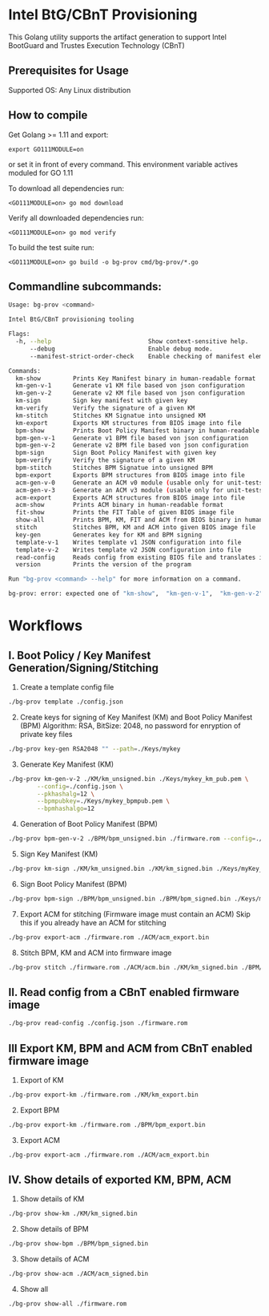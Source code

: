 Intel BtG/CBnT Provisioning
===============================

This Golang utility supports the artifact generation to support Intel BootGuard and Trustes Execution Technology (CBnT)

Prerequisites for Usage
-----------------------
Supported OS: Any Linux distribution

How to compile
-----------------------

Get Golang >= 1.11 and export:
```
export GO111MODULE=on
```
or set it in front of every command.
This environment variable actives moduled for GO 1.11

To download all dependencies run:
```
<GO111MODULE=on> go mod download
```

Verify all downloaded dependencies run:
```
<GO111MODULE=on> go mod verify
```

To build the test suite run:

```
<GO111MODULE=on> go build -o bg-prov cmd/bg-prov/*.go
```

Commandline subcommands:
--------------
```bash
Usage: bg-prov <command>

Intel BtG/CBnT provisioning tooling

Flags:
  -h, --help                           Show context-sensitive help.
      --debug                          Enable debug mode.
      --manifest-strict-order-check    Enable checking of manifest elements order

Commands:
  km-show         Prints Key Manifest binary in human-readable format
  km-gen-v-1      Generate v1 KM file based von json configuration
  km-gen-v-2      Generate v2 KM file based von json configuration
  km-sign         Sign key manifest with given key
  km-verify       Verify the signature of a given KM
  km-stitch       Stitches KM Signatue into unsigned KM
  km-export       Exports KM structures from BIOS image into file
  bpm-show        Prints Boot Policy Manifest binary in human-readable format
  bpm-gen-v-1     Generate v1 BPM file based von json configuration
  bpm-gen-v-2     Generate v2 BPM file based von json configuration
  bpm-sign        Sign Boot Policy Manifest with given key
  bpm-verify      Verify the signature of a given KM
  bpm-stitch      Stitches BPM Signatue into unsigned BPM
  bpm-export      Exports BPM structures from BIOS image into file
  acm-gen-v-0     Generate an ACM v0 module (usable only for unit-tests)
  acm-gen-v-3     Generate an ACM v3 module (usable only for unit-tests)
  acm-export      Exports ACM structures from BIOS image into file
  acm-show        Prints ACM binary in human-readable format
  fit-show        Prints the FIT Table of given BIOS image file
  show-all        Prints BPM, KM, FIT and ACM from BIOS binary in human-readable format
  stitch          Stitches BPM, KM and ACM into given BIOS image file
  key-gen         Generates key for KM and BPM signing
  template-v-1    Writes template v1 JSON configuration into file
  template-v-2    Writes template v2 JSON configuration into file
  read-config     Reads config from existing BIOS file and translates it to a JSON configuration
  version         Prints the version of the program

Run "bg-prov <command> --help" for more information on a command.

bg-prov: error: expected one of "km-show",  "km-gen-v-1",  "km-gen-v-2",  "km-sign",  "km-verify",  ...
```

Workflows
==========

I. Boot Policy / Key Manifest Generation/Signing/Stitching
-------------------------------

1. Create a template config file
```bash
./bg-prov template ./config.json
```

2. Create keys for signing of Key Manifest (KM) and Boot Policy Manifest (BPM)
Algorithm: RSA, BitSize: 2048, no password for enryption of private key files
```bash
./bg-prov key-gen RSA2048 "" --path=./Keys/mykey
```

3. Generate Key Manifest (KM)
```bash
./bg-prov km-gen-v-2 ./KM/km_unsigned.bin ./Keys/mykey_km_pub.pem \
        --config=./config.json \
        --pkhashalg=12 \
        --bpmpubkey=./Keys/mykey_bpmpub.pem \
        --bpmhashalgo=12
```

4. Generation of Boot Policy Manifest (BPM)
```bash
./bg-prov bpm-gen-v-2 ./BPM/bpm_unsigned.bin ./firmware.rom --config=./config.json
```

5. Sign Key Manifest (KM)
```bash
./bg-prov km-sign ./KM/km_unsigned.bin ./KM/km_signed.bin ./Keys/myKey_km_priv.pem ""
```

6. Sign Boot Policy Manifest (BPM)
```bash
./bg-prov bpm-sign ./BPM/bpm_unsigned.bin ./BPM/bpm_signed.bin ./Keys/myKey_bpm_priv.pem ""

```

7. Export ACM for stitching (Firmware image must contain an ACM)
Skip this if you already have an ACM for stitching
```bash
./bg-prov export-acm ./firmware.rom ./ACM/acm_export.bin
```

8. Stitch BPM, KM and ACM into firmware image
```bash
./bg-prov stitch ./firmware.rom ./ACM/acm.bin ./KM/km_signed.bin ./BPM/bpm_signed.bin
```

II. Read config from a CBnT enabled firmware image
-------------------------------------------
```bash
./bg-prov read-config ./config.json ./firmware.rom
```

III Export KM, BPM and ACM from CBnT enabled firmware image
------------------------------------------------
1. Export of KM
```bash
./bg-prov export-km ./firmware.rom ./KM/km_export.bin
```

2. Export BPM
```bash
./bg-prov export-km ./firmware.rom ./BPM/bpm_export.bin
```

3. Export ACM
```bash
./bg-prov export-acm ./firmware.rom ./ACM/acm_export.bin
```

IV. Show details of exported KM, BPM, ACM
--------------------------------------
1. Show details of KM
```bash
./bg-prov show-km ./KM/km_signed.bin
```

2. Show details of BPM
```bash
./bg-prov show-bpm ./BPM/bpm_signed.bin
```

3. Show details of ACM
```bash
./bg-prov show-acm ./ACM/acm_signed.bin
```

4. Show all 
```bash
./bg-prov show-all ./firmware.rom
```
